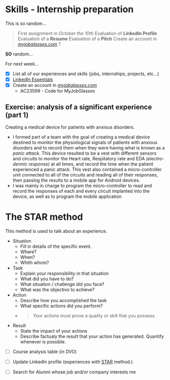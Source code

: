 # Skills - Internship preparation

This is so random...

> First assignment in _October the 10th_
> Evaluation of **LinkedIn Profile**
> Evaluation of a **Resume**
> Evaluation of a **Pitch**
> Create an account in [_myjobglasses.com_](https://www.myjobglasses.com/qui-sommes-nous) ? 

**SO** random...

For next week...

- [x] List all of our experiences and skills (jobs, internships, projects, etc...)
- [x] [LinkedIn Essentials](https://www.linkedin.com/learning/l-essentiel-de-linkedin/)
- [x] Create an account in [_myjobglasses.com_](https://www.myjobglasses.com/qui-sommes-nous)
  - AC23599 - Code for MyJobGlasses

## Exercise: analysis of a significant experience (part 1)

Creating a medical device for patients with anxious disorders.

- I formed part of a team with the goal of creating a medical device destined to monitor the physiological signals of patients with anxious disorders and to record them when they were having what is known as a _panic attack_. This device resulted to be a vest with different sensors and circuits to monitor the Heart rate, Respitatory rate and EDA _(electro-dermic response)_ at all times, and record the time when the patient experienced a panic attack. This vest also contained a micro-controller unit connected to all of the circuits and reading all of their responses, then passing the results to a mobile app for Android devices.
- I was mainly in charge to program the micro-controller to read and record the responses of each and every circuit implanted into the device, as well as to program the mobile application

# The STAR method

This method is used to talk about an experience. 

- Situation
  - Fill in details of the specific event.
  - Where?
  - When?
  - Whith whom?
- Task
  - Explain your responsibility in that situation
  - What did you have to do?
  - What situation / challenge did you face?
  - What was the objectivo to achieve?
- Action
  - Describe how you accomplished the task
  - What specific actions did you perform?
  - > Your actions must prove a quality or skill that you possess.
- Result
  - State the impact of your actions
  - Describe factualy the result that your action has generated. Quantify whenever is possible.

- [ ] Course analysis table (in DVO)
- [ ] Update LinkedIn profile (experiences with [STAR](#the-star-method) method.)
- [ ] Search for Alumni whose job and/or company interests me

